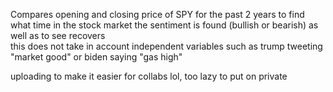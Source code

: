 Compares opening and closing price of SPY for the past 2 years 
to find what time in the stock market the sentiment is found (bullish or bearish) 
as well as to see recovers  
this does not take in account independent variables such as trump tweeting "market good" or biden saying "gas high" 

uploading to make it easier for collabs lol, too lazy to put on private
